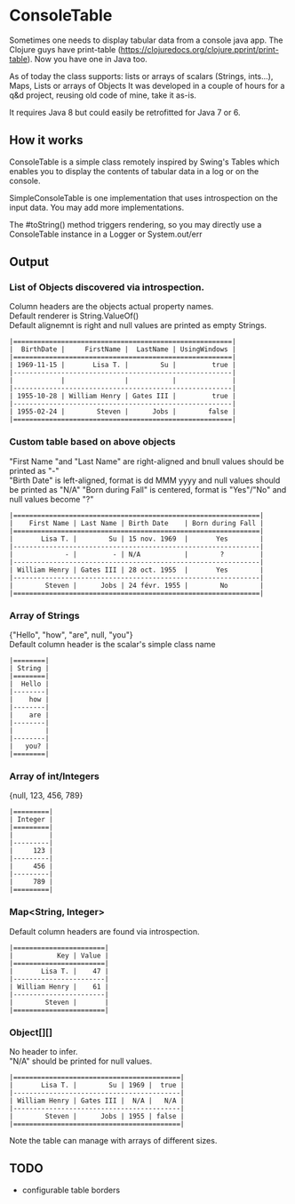 # ConsoleTable

Sometimes one needs to display tabular data from a console java app.
The Clojure guys have print-table (https://clojuredocs.org/clojure.pprint/print-table). Now you have one in Java too.

As of today the class supports: lists or arrays of scalars (Strings, ints...), Maps, Lists or arrays of Objects
It was developed in a couple of hours for a q&d project, reusing old code of mine, take it as-is.

It requires Java 8 but could easily be retrofitted for Java 7 or 6.


## How it works
ConsoleTable is a simple class remotely inspired by Swing's Tables which enables you to display the contents of tabular data in a log or on the console.

SimpleConsoleTable is one implementation that uses introspection on the input data.
You may add more implementations.

The #toString() method triggers rendering, so you may directly use a ConsoleTable instance in a Logger or System.out/err

## Output

### List of Objects discovered via introspection.
Column headers are the objects actual property names.  
Default renderer is String.ValueOf()  
Default alignemnt is right and null values are printed as empty Strings.

    |=======================================================|
    |  BirthDate |     FirstName |  LastName | UsingWindows |
    |=======================================================|
    | 1969-11-15 |       Lisa T. |        Su |         true |
    |-------------------------------------------------------|
    |            |               |           |              |
    |-------------------------------------------------------|
    | 1955-10-28 | William Henry | Gates III |         true |
    |-------------------------------------------------------|
    | 1955-02-24 |        Steven |      Jobs |        false |
    |=======================================================|

### Custom table based on above objects
"First Name "and "Last Name" are right-aligned and bnull values should be printed as "-"  
"Birth Date" is left-aligned, format is dd MMM yyyy and null values should be printed as "N/A" 
"Born during Fall" is centered, format is "Yes"/"No" and null values become "?"

    |==============================================================|
    |    First Name | Last Name | Birth Date    | Born during Fall |
    |==============================================================|
    |       Lisa T. |        Su | 15 nov. 1969  |       Yes        |
    |--------------------------------------------------------------|
    |             - |         - | N/A           |        ?         |
    |--------------------------------------------------------------|
    | William Henry | Gates III | 28 oct. 1955  |       Yes        |
    |--------------------------------------------------------------|
    |        Steven |      Jobs | 24 févr. 1955 |        No        |
    |==============================================================|

### Array of Strings
{"Hello", "how", "are", null, "you"}  
Default column header is the scalar's simple class name

    |========|
    | String |
    |========|
    |  Hello |
    |--------|
    |    how |
    |--------|
    |    are |
    |--------|
    |        |
    |--------|
    |   you? |
    |========|

### Array of int/Integers
{null, 123, 456, 789}

    |=========|
    | Integer |
    |=========|
    |         |
    |---------|
    |     123 |
    |---------|
    |     456 |
    |---------|
    |     789 |
    |=========|

### Map<String, Integer>
Default column headers are found via introspection.

    |=======================|
    |           Key | Value |
    |=======================|
    |       Lisa T. |    47 |
    |-----------------------|
    | William Henry |    61 |
    |-----------------------|
    |        Steven |       |
    |=======================|

### Object[][]
No header to infer.  
"N/A" should be printed for null values.

    |==========================================|
    |       Lisa T. |        Su | 1969 |  true |
    |------------------------------------------|
    | William Henry | Gates III |  N/A |   N/A |
    |------------------------------------------|
    |        Steven |      Jobs | 1955 | false |
    |==========================================|

Note the table can manage with arrays of different sizes.

## TODO
- configurable table borders
